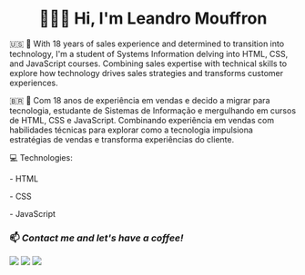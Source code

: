 <div align="center">
  <h1>👨🏼‍💻 Hi, I'm Leandro Mouffron</h1>
</div>

:us:
👋 With 18 years of sales experience and determined to transition into technology, I'm a student of Systems Information delving into HTML, CSS, and JavaScript courses. Combining sales expertise with technical skills to explore how technology drives sales strategies and transforms customer experiences.

:brazil:
👋 Com 18 anos de experiência em vendas e decido a  migrar para tecnologia, estudante de Sistemas de Informação e mergulhando em cursos de HTML, CSS e JavaScript. Combinando experiência em vendas com habilidades técnicas para explorar como a tecnologia impulsiona estratégias de vendas e transforma experiências do cliente.

</div>

<div>
  <div>
    <p> 💻 Technologies: </p>
    <p> - HTML </p>
    <p> - CSS </p>
    <p> - JavaScript </p>
  

  </div>


<!--
![Anurag's GitHub stats](https://github-readme-stats.vercel.app/api?username=LeMouffron&show_icons=true)
[![Top Langs](https://github-readme-stats.vercel.app/api/top-langs/?username=LeMouffron&layout=compact)](https://github.com/anuraghazra/github-readme-stats)
-->
<div>
  <h3>📫 <em>Contact me and let's have a coffee!</em></h3>
 <a href="https://www.linkedin.com/in/leandro-mouffron-658073186/" target="_blank"><img src="https://img.shields.io/badge/-LinkedIn-%230077B5?style=for-the-badge&logo=linkedin&logoColor=white" target="_blank"></a> 
  <a href = "mailto: leko.comercial@gmail.com"><img src="https://img.shields.io/badge/-Gmail-%23333?style=for-the-badge&logo=gmail&logoColor=white" target="_blank"></a>
  <a href="https://instagram.com/mouffronleandro" target="_blank"><img src="https://img.shields.io/badge/-Instagram-%23E4405F?style=for-the-badge&logo=instagram&logoColor=white" target="_blank"></a>
</div>

